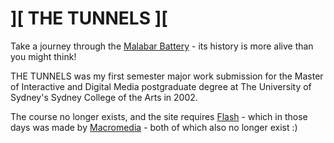 # ][ THE TUNNELS ][

Take a journey through the [Malabar Battery](https://en.wikipedia.org/wiki/Malabar_Battery) - its history is more alive than you might think!

THE TUNNELS was my first semester major work submission for the Master of Interactive and Digital Media postgraduate degree at The University of Sydney's Sydney College of the Arts in 2002.

The course no longer exists, and the site requires [Flash](https://en.wikipedia.org/wiki/Adobe_Flash) - which in those days was made by [Macromedia](https://en.wikipedia.org/wiki/Macromedia) - both of which also no longer exist :)
